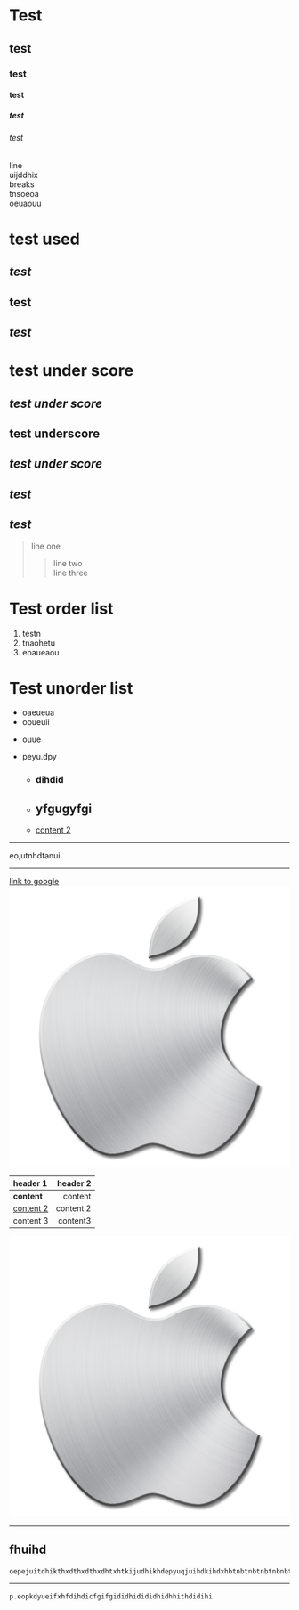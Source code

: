 # Test
## test
### test
#### test
##### test
###### test
line  
uijddhix   
breaks  
tnsoeoa       
oeuaouu  
# test used  
## *test*  
## **test**  
## ***test***  


# test under score  
## _test under score_  
## __test underscore__  
## ___test under score___   

## *test*  
## ***test***  
> line one
>> line two  
>> line three

# Test order list  
1. testn  
3. tnaohetu
5. eoaueaou

# Test unorder list
+ oaeueua
+ ooueuii
* ouue 
- peyu.dpy
    - ### dihdid
    * ## yfgugyfgi
    + [content 2](https://www.google.com/)
***
eo,utnhdtanui  

---
[link to google]()
![show picture](apple.png)  


 | **header 1**  | header 2   |  
| :---      | ---:       |
| **content**  | content    |
| [content 2](https://www.google.com/) |  content 2 |
| content 3 | content3|

[![IMAGE ALT TEXT HERE](apple.png)](https://www.youtube.com/watch?v=sjrp1FEHnyA)  

---
## fhuihd  
    oepejuitdhikthxdthxdthxdhtxhtkijudhikhdepyuqjuihdkihdxhbtnbtnbtnbtnbnbtuijqjuikdhxkdhkdhkdhididhidhdhdhd  

---
    p.eopkdyueifxhfdihdicfgifgididhidididhidhhithdidihi